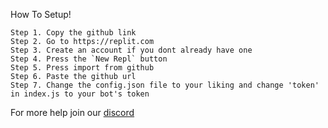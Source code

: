 How To Setup!
```
Step 1. Copy the github link
Step 2. Go to https://replit.com
Step 3. Create an account if you dont already have one
Step 4. Press the `New Repl` button
Step 5. Press import from github
Step 6. Paste the github url
Step 7. Change the config.json file to your liking and change 'token' in index.js to your bot's token
```
For more help join our [discord](https://discord.gg/VJ7FfJZMjg)